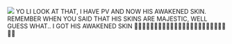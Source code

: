 ![](https://files.catbox.moe/0sha54.jpg)
YO LI LOOK AT THAT, I HAVE PV AND NOW HIS AWAKENED SKIN. REMEMBER WHEN YOU SAID THAT HIS SKINS ARE MAJESTIC, WELL GUESS WHAT.. I GOT HIS AWAKENED SKIN 🤑🤑🤑🤑🤑🤑🤑🤑🤑🤑🤑🤑🔥🔥🔥🔥🔥🔥🔥🔥🔥💥💥💥💥
